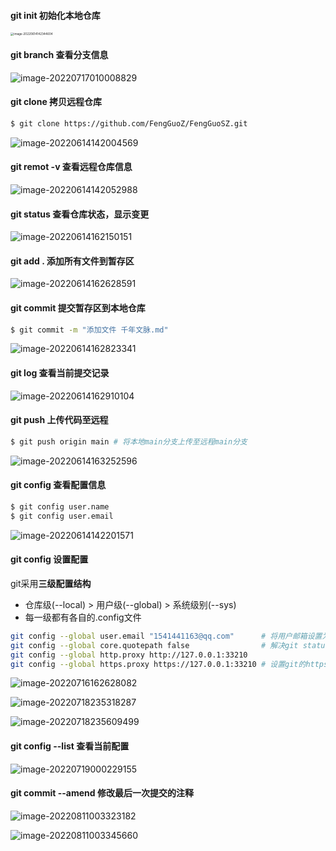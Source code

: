 #### git init 初始化本地仓库

<img src="https://figure-bed-zwd.oss-cn-hangzhou.aliyuncs.com/img_for_markdown/image-20220614142344604.png" alt="image-20220614142344604" style="zoom:33%;" />



#### git branch 查看分支信息

![image-20220717010008829](https://figure-bed-zwd.oss-cn-hangzhou.aliyuncs.com/img_for_markdown/image-20220717010008829.png)



#### git clone 拷贝远程仓库

```bash
$ git clone https://github.com/FengGuoZ/FengGuoSZ.git
```

![image-20220614142004569](https://figure-bed-zwd.oss-cn-hangzhou.aliyuncs.com/img_for_markdown/image-20220614142004569.png)



#### git remot -v 查看远程仓库信息

![image-20220614142052988](https://figure-bed-zwd.oss-cn-hangzhou.aliyuncs.com/img_for_markdown/image-20220614142052988.png)





#### git status 查看仓库状态，显示变更

![image-20220614162150151](https://figure-bed-zwd.oss-cn-hangzhou.aliyuncs.com/img_for_markdown/image-20220614162150151.png)



#### git add . 添加所有文件到暂存区

![image-20220614162628591](https://figure-bed-zwd.oss-cn-hangzhou.aliyuncs.com/img_for_markdown/image-20220614162628591.png)



#### git commit 提交暂存区到本地仓库

```bash
$ git commit -m "添加文件 千年文脉.md"
```

![image-20220614162823341](https://figure-bed-zwd.oss-cn-hangzhou.aliyuncs.com/img_for_markdown/image-20220614162823341.png)



#### git log 查看当前提交记录

![image-20220614162910104](https://figure-bed-zwd.oss-cn-hangzhou.aliyuncs.com/img_for_markdown/image-20220614162910104.png)



#### git push 上传代码至远程

```bash
$ git push origin main # 将本地main分支上传至远程main分支
```

![image-20220614163252596](https://figure-bed-zwd.oss-cn-hangzhou.aliyuncs.com/img_for_markdown/image-20220614163252596.png)



#### git config 查看配置信息

```bash
$ git config user.name
$ git config user.email
```

![image-20220614142201571](https://figure-bed-zwd.oss-cn-hangzhou.aliyuncs.com/img_for_markdown/image-20220614142201571.png)



#### git config 设置配置

git采用**三级配置结构**

- 仓库级(--local) > 用户级(--global) > 系统级别(--sys)
- 每一级都有各自的.config文件

```bash
git config --global user.email "1541441163@qq.com"		# 将用户邮箱设置为1541441163@qq.com，配置结果写入用户级.config文件中
git config --global core.quotepath false				# 解决git status显示中文文件名乱码的问题
git config --global http.proxy http://127.0.0.1:33210	
git config --global https.proxy https://127.0.0.1:33210	# 设置git的https代理，解决挂上vpn后git由于不走代理无法push的问题，33210为代理端口
```

![image-20220716162628082](https://figure-bed-zwd.oss-cn-hangzhou.aliyuncs.com/img_for_markdown/image-20220716162628082.png)

![image-20220718235318287](https://figure-bed-zwd.oss-cn-hangzhou.aliyuncs.com/img_for_markdown/image-20220718235318287.png)

![image-20220718235609499](https://figure-bed-zwd.oss-cn-hangzhou.aliyuncs.com/img_for_markdown/image-20220718235609499.png)



#### git config --list 查看当前配置

![image-20220719000229155](https://figure-bed-zwd.oss-cn-hangzhou.aliyuncs.com/img_for_markdown/image-20220719000229155.png)



#### git commit --amend 修改最后一次提交的注释

![image-20220811003323182](https://figure-bed-zwd.oss-cn-hangzhou.aliyuncs.com/img_for_markdown/image-20220811003323182.png)

![image-20220811003345660](https://figure-bed-zwd.oss-cn-hangzhou.aliyuncs.com/img_for_markdown/image-20220811003345660.png)
